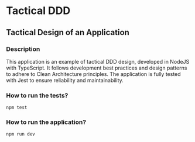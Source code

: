 # Tactical DDD

## Tactical Design of an Application

### Description

This application is an example of tactical DDD design, developed in NodeJS with TypeScript. It follows development best practices and design patterns to adhere to Clean Architecture principles. The application is fully tested with Jest to ensure reliability and maintainability.

### How to run the tests?

`npm test`

### How to run the application?

`npm run dev`
